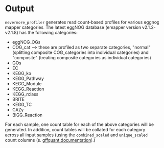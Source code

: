 Output
======

`nevermore_profiler` generates read count-based profiles for various eggnog mapper categories. The latest eggNOG database (emapper version v2.1.2-v2.1.8) has the following categories:

* eggNOG_OGs
* COG_cat --> these are profiled as two separate categories, "normal" (splitting composite COG_categories into individual categories) and "composite" (treating composite categories as individual categories)
* GOs
* EC
* KEGG_ko
* KEGG_Pathway
* KEGG_Module
* KEGG_Reaction
* KEGG_rclass
* BRITE
* KEGG_TC
* CAZy
* BiGG_Reaction

For each sample, one count table for each of the above categories will be generated. In addition, count tables will be collated for each category across all input samples (using the `combined_scaled` and `unique_scaled` count columns (s. [gffquant documentation](https://github.com/cschu/gff_quantifier)).)






